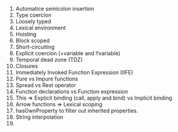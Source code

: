 1. Automatice semicolon insertion
2. Type coercion
3. Loosely typed
4. Lexical environment
5. Hoisting
6. Block scoped
7. Short-circuiting
8. Explicit coercion (+variable and !!variable)
9. Temporal dead zone (TDZ)
10. Closures
11. Immediately Invoked Function Expression (IIFE)
12. Pure vs Impure functions
13. Spread vs Rest operator
14. Function declarations vs Function expression
15. This => Explicit binding (call, apply and bind) vs Implicit binding
16. Arrow functions => Lexical scoping
17. hasOwnProperty to filter out inherited properties.
18. String interpolation
19. 